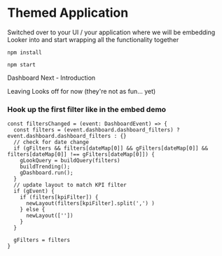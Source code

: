 # Themed Application

Switched over to your UI / your application where we will be embedding Looker into and start wrapping all the functionality together

`npm install`

`npm start`

Dashboard Next - Introduction

Leaving Looks off for now (they're not as fun... yet)

### Hook up the first filter like in the embed demo
```
const filtersChanged = (event: DashboardEvent) => {
  const filters = (event.dashboard.dashboard_filters) ? event.dashboard.dashboard_filters : {}
  // check for date change
  if (gFilters && filters[dateMap[0]] && gFilters[dateMap[0]] && filters[dateMap[0]] !== gFilters[dateMap[0]]) {
    gLookQuery = buildQuery(filters)
    buildTrending();
    gDashboard.run();
  }
  // update layout to match KPI filter
  if (gEvent) {
    if (filters[kpiFilter]) {
      newLayout(filters[kpiFilter].split(',') )
    } else {
      newLayout([''])
    }
  }

  gFilters = filters
}
```